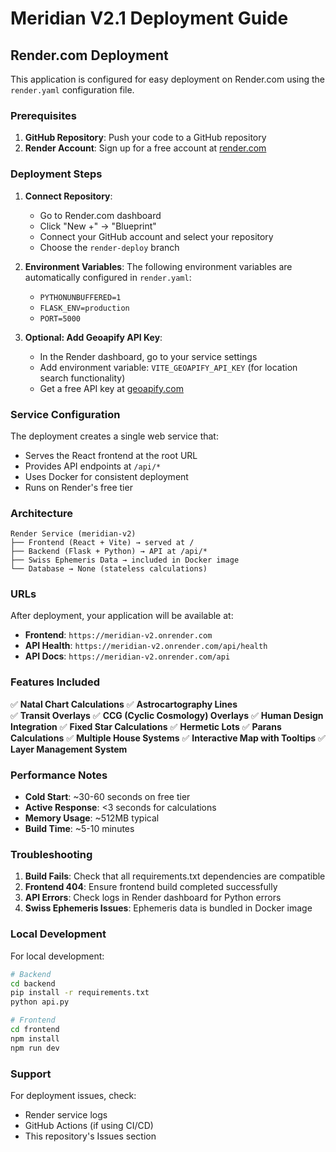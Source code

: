# Meridian V2.1 Deployment Guide

## Render.com Deployment

This application is configured for easy deployment on Render.com using the `render.yaml` configuration file.

### Prerequisites

1. **GitHub Repository**: Push your code to a GitHub repository
2. **Render Account**: Sign up for a free account at [render.com](https://render.com)

### Deployment Steps

1. **Connect Repository**:
   - Go to Render.com dashboard
   - Click "New +" → "Blueprint"
   - Connect your GitHub account and select your repository
   - Choose the `render-deploy` branch

2. **Environment Variables**:
   The following environment variables are automatically configured in `render.yaml`:
   - `PYTHONUNBUFFERED=1`
   - `FLASK_ENV=production`
   - `PORT=5000`

3. **Optional: Add Geoapify API Key**:
   - In the Render dashboard, go to your service settings
   - Add environment variable: `VITE_GEOAPIFY_API_KEY` (for location search functionality)
   - Get a free API key at [geoapify.com](https://www.geoapify.com/)

### Service Configuration

The deployment creates a single web service that:
- Serves the React frontend at the root URL
- Provides API endpoints at `/api/*`
- Uses Docker for consistent deployment
- Runs on Render's free tier

### Architecture

```
Render Service (meridian-v2)
├── Frontend (React + Vite) → served at /
├── Backend (Flask + Python) → API at /api/*
├── Swiss Ephemeris Data → included in Docker image
└── Database → None (stateless calculations)
```

### URLs

After deployment, your application will be available at:
- **Frontend**: `https://meridian-v2.onrender.com`
- **API Health**: `https://meridian-v2.onrender.com/api/health`
- **API Docs**: `https://meridian-v2.onrender.com/api`

### Features Included

✅ **Natal Chart Calculations**
✅ **Astrocartography Lines**  
✅ **Transit Overlays**
✅ **CCG (Cyclic Cosmology) Overlays**
✅ **Human Design Integration**
✅ **Fixed Star Calculations**
✅ **Hermetic Lots**
✅ **Parans Calculations**
✅ **Multiple House Systems**
✅ **Interactive Map with Tooltips**
✅ **Layer Management System**

### Performance Notes

- **Cold Start**: ~30-60 seconds on free tier
- **Active Response**: <3 seconds for calculations
- **Memory Usage**: ~512MB typical
- **Build Time**: ~5-10 minutes

### Troubleshooting

1. **Build Fails**: Check that all requirements.txt dependencies are compatible
2. **Frontend 404**: Ensure frontend build completed successfully
3. **API Errors**: Check logs in Render dashboard for Python errors
4. **Swiss Ephemeris Issues**: Ephemeris data is bundled in Docker image

### Local Development

For local development:
```bash
# Backend
cd backend
pip install -r requirements.txt
python api.py

# Frontend  
cd frontend
npm install
npm run dev
```

### Support

For deployment issues, check:
- Render service logs
- GitHub Actions (if using CI/CD)
- This repository's Issues section
